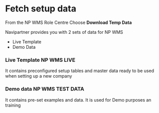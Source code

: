 # Fetch setup data

From the NP WMS Role Centre Choose **Download Temp Data**

Navipartner provides you with 2 sets of data for NP WMS
- Live Template
- Demo Data

### Live Template **NP WMS LIVE**
It contains preconfigured setup tables and master data ready to be used when setting up a new company

### Demo data **NP WMS TEST DATA**
It contains pre-set examples and data. It is used for Demo purposes an training